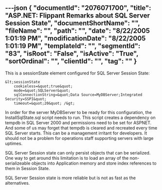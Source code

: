 ---json
{
  "documentId": "2076071700",
  "title": "ASP.NET: Flippant Remarks about SQL Server Session State",
  "documentShortName": "",
  "fileName": "",
  "path": "",
  "date": "8/22/2005 1:01:19 PM",
  "modificationDate": "8/22/2005 1:01:19 PM",
  "templateId": "",
  "segmentId": "83",
  "isRoot": "False",
  "isActive": "True",
  "sortOrdinal": "",
  "clientId": "",
  "tag": ""
}
---

This is a sessionState element configured for SQL Server Session State:

    &lt;sessionState
        cookieless=&quot;true&quot;
        mode=&quot;SQLServer&quot;
        sqlConnectionString=&quot;Data Source=MyDBServer;Integrated Security=SSPI&quot;
        timeout=&quot;20&quot; /&gt;

In order for the server MyDBServer to be ready for this configuration, the InstallSqlState.sql script needs to run. This script creates a dependency on tempdb in SQL Server 2000 and permissions need to be set for ASPNET. And some of us may forget that tempdb is cleared and recreated every time SQL Server starts. This can be a management irritant for developers. It should not be a problem for operations staff supporting servers with large uptimes.

SQL Server Session state can only persist objects that can be serialized. One way to get around this limitation is to load an array of the non-serializeable objects into Application memory and store index references to them in Session State.

SQL Server Session state is more reliable but is not as fast as the alternatives.

